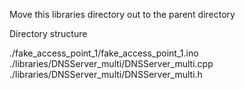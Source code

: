 Move this libraries directory out to the parent directory

Directory structure

./fake_access_point_1/fake_access_point_1.ino
./libraries/DNSServer_multi/DNSServer_multi.cpp
./libraries/DNSServer_multi/DNSServer_multi.h